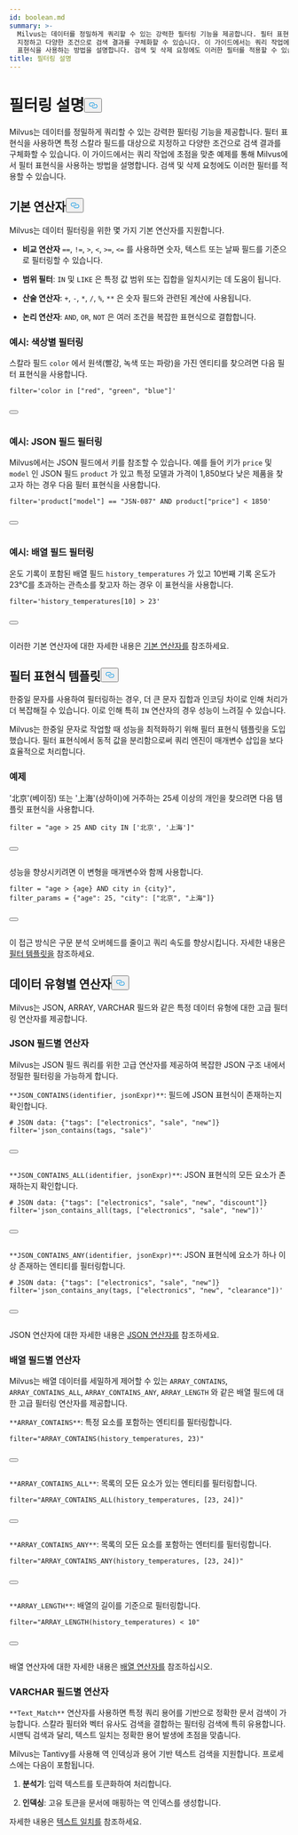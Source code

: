 ```yaml
---
id: boolean.md
summary: >-
  Milvus는 데이터를 정밀하게 쿼리할 수 있는 강력한 필터링 기능을 제공합니다. 필터 표현식을 사용하면 특정 스칼라 필드를 대상으로
  지정하고 다양한 조건으로 검색 결과를 구체화할 수 있습니다. 이 가이드에서는 쿼리 작업에 초점을 맞춘 예제를 통해 Milvus에서 필터
  표현식을 사용하는 방법을 설명합니다. 검색 및 삭제 요청에도 이러한 필터를 적용할 수 있습니다.
title: 필터링 설명
---
```

<h1 id="Filtering-Explained​" class="common-anchor-header">필터링 설명<button data-href="#Filtering-Explained​" class="anchor-icon" translate="no">
      <svg translate="no"
        aria-hidden="true"
        focusable="false"
        height="20"
        version="1.1"
        viewBox="0 0 16 16"
        width="16"
      >
        <path
          fill="#0092E4"
          fill-rule="evenodd"
          d="M4 9h1v1H4c-1.5 0-3-1.69-3-3.5S2.55 3 4 3h4c1.45 0 3 1.69 3 3.5 0 1.41-.91 2.72-2 3.25V8.59c.58-.45 1-1.27 1-2.09C10 5.22 8.98 4 8 4H4c-.98 0-2 1.22-2 2.5S3 9 4 9zm9-3h-1v1h1c1 0 2 1.22 2 2.5S13.98 12 13 12H9c-.98 0-2-1.22-2-2.5 0-.83.42-1.64 1-2.09V6.25c-1.09.53-2 1.84-2 3.25C6 11.31 7.55 13 9 13h4c1.45 0 3-1.69 3-3.5S14.5 6 13 6z"
        ></path>
      </svg>
    </button></h1><p>Milvus는 데이터를 정밀하게 쿼리할 수 있는 강력한 필터링 기능을 제공합니다. 필터 표현식을 사용하면 특정 스칼라 필드를 대상으로 지정하고 다양한 조건으로 검색 결과를 구체화할 수 있습니다. 이 가이드에서는 쿼리 작업에 초점을 맞춘 예제를 통해 Milvus에서 필터 표현식을 사용하는 방법을 설명합니다. 검색 및 삭제 요청에도 이러한 필터를 적용할 수 있습니다.</p>
<h2 id="Basic-operators​" class="common-anchor-header">기본 연산자<button data-href="#Basic-operators​" class="anchor-icon" translate="no">
      <svg translate="no"
        aria-hidden="true"
        focusable="false"
        height="20"
        version="1.1"
        viewBox="0 0 16 16"
        width="16"
      >
        <path
          fill="#0092E4"
          fill-rule="evenodd"
          d="M4 9h1v1H4c-1.5 0-3-1.69-3-3.5S2.55 3 4 3h4c1.45 0 3 1.69 3 3.5 0 1.41-.91 2.72-2 3.25V8.59c.58-.45 1-1.27 1-2.09C10 5.22 8.98 4 8 4H4c-.98 0-2 1.22-2 2.5S3 9 4 9zm9-3h-1v1h1c1 0 2 1.22 2 2.5S13.98 12 13 12H9c-.98 0-2-1.22-2-2.5 0-.83.42-1.64 1-2.09V6.25c-1.09.53-2 1.84-2 3.25C6 11.31 7.55 13 9 13h4c1.45 0 3-1.69 3-3.5S14.5 6 13 6z"
        ></path>
      </svg>
    </button></h2><p>Milvus는 데이터 필터링을 위한 몇 가지 기본 연산자를 지원합니다.</p>
<ul>
<li><p><strong>비교 연산자</strong> <code translate="no">==</code>, <code translate="no">!=</code>, <code translate="no">&gt;</code>, <code translate="no">&lt;</code>, <code translate="no">&gt;=</code>, <code translate="no">&lt;=</code> 를 사용하면 숫자, 텍스트 또는 날짜 필드를 기준으로 필터링할 수 있습니다.</p></li>
<li><p><strong>범위 필터</strong>: <code translate="no">IN</code> 및 <code translate="no">LIKE</code> 은 특정 값 범위 또는 집합을 일치시키는 데 도움이 됩니다.</p></li>
<li><p><strong>산술 연산자</strong>: <code translate="no">+</code>, <code translate="no">-</code>, <code translate="no">*</code>, <code translate="no">/</code>, <code translate="no">%</code>, <code translate="no">**</code> 은 숫자 필드와 관련된 계산에 사용됩니다.</p></li>
<li><p><strong>논리 연산자</strong>: <code translate="no">AND</code>, <code translate="no">OR</code>, <code translate="no">NOT</code> 은 여러 조건을 복잡한 표현식으로 결합합니다.</p></li>
</ul>
<h3 id="Example-Filtering-by-Color​" class="common-anchor-header">예시: 색상별 필터링</h3><p>스칼라 필드 <code translate="no">color</code> 에서 원색(빨강, 녹색 또는 파랑)을 가진 엔티티를 찾으려면 다음 필터 표현식을 사용합니다.</p>
<pre><code translate="no" class="language-python"><span class="hljs-built_in">filter</span>=<span class="hljs-string">&#x27;color in [&quot;red&quot;, &quot;green&quot;, &quot;blue&quot;]&#x27;</span>​

<button class="copy-code-btn"></button></code></pre>
<h3 id="Example-Filtering-JSON-Fields​" class="common-anchor-header">예시: JSON 필드 필터링</h3><p>Milvus에서는 JSON 필드에서 키를 참조할 수 있습니다. 예를 들어 키가 <code translate="no">price</code> 및 <code translate="no">model</code> 인 JSON 필드 <code translate="no">product</code> 가 있고 특정 모델과 가격이 1,850보다 낮은 제품을 찾고자 하는 경우 다음 필터 표현식을 사용합니다.</p>
<pre><code translate="no" class="language-python"><span class="hljs-built_in">filter</span>=<span class="hljs-string">&#x27;product[&quot;model&quot;] == &quot;JSN-087&quot; AND product[&quot;price&quot;] &lt; 1850&#x27;</span>​

<button class="copy-code-btn"></button></code></pre>
<h3 id="Example-Filtering-Array-Fields​" class="common-anchor-header">예시: 배열 필드 필터링</h3><p>온도 기록이 포함된 배열 필드 <code translate="no">history_temperatures</code> 가 있고 10번째 기록 온도가 23°C를 초과하는 관측소를 찾고자 하는 경우 이 표현식을 사용합니다.</p>
<pre><code translate="no" class="language-python"><span class="hljs-built_in">filter</span>=<span class="hljs-string">&#x27;history_temperatures[10] &gt; 23&#x27;</span>​

<button class="copy-code-btn"></button></code></pre>
<p>이러한 기본 연산자에 대한 자세한 내용은 <a href="/docs/ko/basic-operators.md">기본 연산자를</a> 참조하세요.</p>
<h2 id="Filter-expression-templates​" class="common-anchor-header">필터 표현식 템플릿<button data-href="#Filter-expression-templates​" class="anchor-icon" translate="no">
      <svg translate="no"
        aria-hidden="true"
        focusable="false"
        height="20"
        version="1.1"
        viewBox="0 0 16 16"
        width="16"
      >
        <path
          fill="#0092E4"
          fill-rule="evenodd"
          d="M4 9h1v1H4c-1.5 0-3-1.69-3-3.5S2.55 3 4 3h4c1.45 0 3 1.69 3 3.5 0 1.41-.91 2.72-2 3.25V8.59c.58-.45 1-1.27 1-2.09C10 5.22 8.98 4 8 4H4c-.98 0-2 1.22-2 2.5S3 9 4 9zm9-3h-1v1h1c1 0 2 1.22 2 2.5S13.98 12 13 12H9c-.98 0-2-1.22-2-2.5 0-.83.42-1.64 1-2.09V6.25c-1.09.53-2 1.84-2 3.25C6 11.31 7.55 13 9 13h4c1.45 0 3-1.69 3-3.5S14.5 6 13 6z"
        ></path>
      </svg>
    </button></h2><p>한중일 문자를 사용하여 필터링하는 경우, 더 큰 문자 집합과 인코딩 차이로 인해 처리가 더 복잡해질 수 있습니다. 이로 인해 특히 <code translate="no">IN</code> 연산자의 경우 성능이 느려질 수 있습니다.</p>
<p>Milvus는 한중일 문자로 작업할 때 성능을 최적화하기 위해 필터 표현식 템플릿을 도입했습니다. 필터 표현식에서 동적 값을 분리함으로써 쿼리 엔진이 매개변수 삽입을 보다 효율적으로 처리합니다.</p>
<h3 id="Example​" class="common-anchor-header">예제</h3><p>'北京'(베이징) 또는 '上海'(상하이)에 거주하는 25세 이상의 개인을 찾으려면 다음 템플릿 표현식을 사용합니다.</p>
<pre><code translate="no" class="language-python"><span class="hljs-built_in">filter</span> = <span class="hljs-string">&quot;age &gt; 25 AND city IN [&#x27;北京&#x27;, &#x27;上海&#x27;]&quot;</span>​

<button class="copy-code-btn"></button></code></pre>
<p>성능을 향상시키려면 이 변형을 매개변수와 함께 사용합니다.</p>
<pre><code translate="no" class="language-python"><span class="hljs-built_in">filter</span> = <span class="hljs-string">&quot;age &gt; {age} AND city in {city}&quot;</span>,​
filter_params = {<span class="hljs-string">&quot;age&quot;</span>: <span class="hljs-number">25</span>, <span class="hljs-string">&quot;city&quot;</span>: [<span class="hljs-string">&quot;北京&quot;</span>, <span class="hljs-string">&quot;上海&quot;</span>]}​

<button class="copy-code-btn"></button></code></pre>
<p>이 접근 방식은 구문 분석 오버헤드를 줄이고 쿼리 속도를 향상시킵니다. 자세한 내용은 <a href="/docs/ko/filtering-templating.md">필터 템플릿을</a> 참조하세요.</p>
<h2 id="Data-type-specific-operators​" class="common-anchor-header">데이터 유형별 연산자<button data-href="#Data-type-specific-operators​" class="anchor-icon" translate="no">
      <svg translate="no"
        aria-hidden="true"
        focusable="false"
        height="20"
        version="1.1"
        viewBox="0 0 16 16"
        width="16"
      >
        <path
          fill="#0092E4"
          fill-rule="evenodd"
          d="M4 9h1v1H4c-1.5 0-3-1.69-3-3.5S2.55 3 4 3h4c1.45 0 3 1.69 3 3.5 0 1.41-.91 2.72-2 3.25V8.59c.58-.45 1-1.27 1-2.09C10 5.22 8.98 4 8 4H4c-.98 0-2 1.22-2 2.5S3 9 4 9zm9-3h-1v1h1c1 0 2 1.22 2 2.5S13.98 12 13 12H9c-.98 0-2-1.22-2-2.5 0-.83.42-1.64 1-2.09V6.25c-1.09.53-2 1.84-2 3.25C6 11.31 7.55 13 9 13h4c1.45 0 3-1.69 3-3.5S14.5 6 13 6z"
        ></path>
      </svg>
    </button></h2><p>Milvus는 JSON, ARRAY, VARCHAR 필드와 같은 특정 데이터 유형에 대한 고급 필터링 연산자를 제공합니다.</p>
<h3 id="JSON-field-specific-operators​" class="common-anchor-header">JSON 필드별 연산자</h3><p>Milvus는 JSON 필드 쿼리를 위한 고급 연산자를 제공하여 복잡한 JSON 구조 내에서 정밀한 필터링을 가능하게 합니다.</p>
<p><code translate="no">**JSON_CONTAINS(identifier, jsonExpr)**</code>: 필드에 JSON 표현식이 존재하는지 확인합니다.</p>
<pre><code translate="no" class="language-python"># JSON data: {<span class="hljs-string">&quot;tags&quot;</span>: [<span class="hljs-string">&quot;electronics&quot;</span>, <span class="hljs-string">&quot;sale&quot;</span>, <span class="hljs-string">&quot;new&quot;</span>]}​
filter=<span class="hljs-string">&#x27;json_contains(tags, &quot;sale&quot;)&#x27;</span>​

<button class="copy-code-btn"></button></code></pre>
<p><code translate="no">**JSON_CONTAINS_ALL(identifier, jsonExpr)**</code>: JSON 표현식의 모든 요소가 존재하는지 확인합니다.</p>
<pre><code translate="no" class="language-python"># JSON data: {<span class="hljs-string">&quot;tags&quot;</span>: [<span class="hljs-string">&quot;electronics&quot;</span>, <span class="hljs-string">&quot;sale&quot;</span>, <span class="hljs-string">&quot;new&quot;</span>, <span class="hljs-string">&quot;discount&quot;</span>]}​
filter=<span class="hljs-string">&#x27;json_contains_all(tags, [&quot;electronics&quot;, &quot;sale&quot;, &quot;new&quot;])&#x27;</span>​

<button class="copy-code-btn"></button></code></pre>
<p><code translate="no">**JSON_CONTAINS_ANY(identifier, jsonExpr)**</code>: JSON 표현식에 요소가 하나 이상 존재하는 엔티티를 필터링합니다.</p>
<pre><code translate="no" class="language-python"># JSON data: {<span class="hljs-string">&quot;tags&quot;</span>: [<span class="hljs-string">&quot;electronics&quot;</span>, <span class="hljs-string">&quot;sale&quot;</span>, <span class="hljs-string">&quot;new&quot;</span>]}​
filter=<span class="hljs-string">&#x27;json_contains_any(tags, [&quot;electronics&quot;, &quot;new&quot;, &quot;clearance&quot;])&#x27;</span>​

<button class="copy-code-btn"></button></code></pre>
<p>JSON 연산자에 대한 자세한 내용은 <a href="/docs/ko/json-operators.md">JSON 연산자를</a> 참조하세요.</p>
<h3 id="ARRAY-field-specific-operators​" class="common-anchor-header">배열 필드별 연산자</h3><p>Milvus는 배열 데이터를 세밀하게 제어할 수 있는 <code translate="no">ARRAY_CONTAINS</code>, <code translate="no">ARRAY_CONTAINS_ALL</code>, <code translate="no">ARRAY_CONTAINS_ANY</code>, <code translate="no">ARRAY_LENGTH</code> 와 같은 배열 필드에 대한 고급 필터링 연산자를 제공합니다.</p>
<p><code translate="no">**ARRAY_CONTAINS**</code>: 특정 요소를 포함하는 엔티티를 필터링합니다.</p>
<pre><code translate="no" class="language-python"><span class="hljs-built_in">filter</span>=<span class="hljs-string">&quot;ARRAY_CONTAINS(history_temperatures, 23)&quot;</span>​

<button class="copy-code-btn"></button></code></pre>
<p><code translate="no">**ARRAY_CONTAINS_ALL**</code>: 목록의 모든 요소가 있는 엔티티를 필터링합니다.</p>
<pre><code translate="no" class="language-python"><span class="hljs-built_in">filter</span>=<span class="hljs-string">&quot;ARRAY_CONTAINS_ALL(history_temperatures, [23, 24])&quot;</span>​

<button class="copy-code-btn"></button></code></pre>
<p><code translate="no">**ARRAY_CONTAINS_ANY**</code>: 목록의 모든 요소를 포함하는 엔터티를 필터링합니다.</p>
<pre><code translate="no" class="language-python"><span class="hljs-built_in">filter</span>=<span class="hljs-string">&quot;ARRAY_CONTAINS_ANY(history_temperatures, [23, 24])&quot;</span>​

<button class="copy-code-btn"></button></code></pre>
<p><code translate="no">**ARRAY_LENGTH**</code>: 배열의 길이를 기준으로 필터링합니다.</p>
<pre><code translate="no" class="language-python"><span class="hljs-built_in">filter</span>=<span class="hljs-string">&quot;ARRAY_LENGTH(history_temperatures) &lt; 10&quot;</span>​

<button class="copy-code-btn"></button></code></pre>
<p>배열 연산자에 대한 자세한 내용은 <a href="/docs/ko/array-operators.md">배열 연산자를</a> 참조하십시오.</p>
<h3 id="VARCHAR-field-specific-operators​" class="common-anchor-header">VARCHAR 필드별 연산자</h3><p><code translate="no">**Text_Match**</code> 연산자를 사용하면 특정 쿼리 용어를 기반으로 정확한 문서 검색이 가능합니다. 스칼라 필터와 벡터 유사도 검색을 결합하는 필터링 검색에 특히 유용합니다. 시맨틱 검색과 달리, 텍스트 일치는 정확한 용어 발생에 초점을 맞춥니다.</p>
<p>Milvus는 Tantivy를 사용해 역 인덱싱과 용어 기반 텍스트 검색을 지원합니다. 프로세스에는 다음이 포함됩니다.</p>
<ol>
<li><p><strong>분석기</strong>: 입력 텍스트를 토큰화하여 처리합니다.</p></li>
<li><p><strong>인덱싱</strong>: 고유 토큰을 문서에 매핑하는 역 인덱스를 생성합니다.</p></li>
</ol>
<p>자세한 내용은 <a href="/docs/ko/keyword-match.md">텍스트 일치를</a> 참조하세요.</p>
